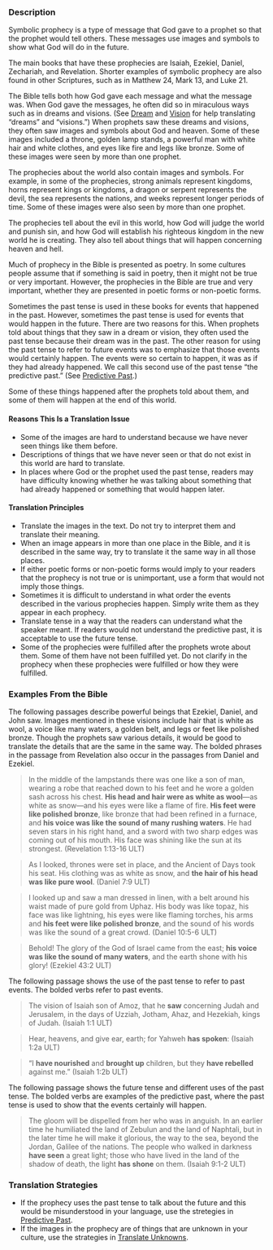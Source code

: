 ### Description

Symbolic prophecy is a type of message that God gave to a prophet so that the prophet would tell others. These messages use images and symbols to show what God will do in the future.

The main books that have these prophecies are Isaiah, Ezekiel, Daniel, Zechariah, and Revelation. Shorter examples of symbolic prophecy are also found in other Scriptures, such as in Matthew 24, Mark 13, and Luke 21.

The Bible tells both how God gave each message and what the message was. When God gave the messages, he often did so in miraculous ways such as in dreams and visions. (See [Dream](rc://en/tw/dict/bible/other/dream) and [Vision](rc://en/tw/dict/bible/other/vision) for help translating “dreams” and “visions.”) When prophets saw these dreams and visions, they often saw images and symbols about God and heaven. Some of these images included a throne, golden lamp stands, a powerful man with white hair and white clothes, and eyes like fire and legs like bronze. Some of these images were seen by more than one prophet.

The prophecies about the world also contain images and symbols. For example, in some of the prophecies, strong animals represent kingdoms, horns represent kings or kingdoms, a dragon or serpent represents the devil, the sea represents the nations, and weeks represent longer periods of time. Some of these images were also seen by more than one prophet.

The prophecies tell about the evil in this world, how God will judge the world and punish sin, and how God will establish his righteous kingdom in the new world he is creating. They also tell about things that will happen concerning heaven and hell.

Much of prophecy in the Bible is presented as poetry. In some cultures people assume that if something is said in poetry, then it might not be true or very important. However, the prophecies in the Bible are true and very important, whether they are presented in poetic forms or non-poetic forms.

Sometimes the past tense is used in these books for events that happened in the past. However, sometimes the past tense is used for events that would happen in the future. There are two reasons for this. When prophets told about things that they saw in a dream or vision, they often used the past tense because their dream was in the past. The other reason for using the past tense to refer to future events was to emphasize that those events would certainly happen. The events were so certain to happen, it was as if they had already happened. We call this second use of the past tense “the predictive past.” (See [Predictive Past](../figs-pastforfuture/01.md).)

Some of these things happened after the prophets told about them, and some of them will happen at the end of this world.

#### Reasons This Is a Translation Issue

* Some of the images are hard to understand because we have never seen things like them before.
* Descriptions of things that we have never seen or that do not exist in this world are hard to translate.
* In places where God or the prophet used the past tense, readers may have difficulty knowing whether he was talking about something that had already happened or something that would happen later.

#### Translation Principles

* Translate the images in the text. Do not try to interpret them and translate their meaning.
* When an image appears in more than one place in the Bible, and it is described in the same way, try to translate it the same way in all those places.
* If either poetic forms or non-poetic forms would imply to your readers that the prophecy is not true or is unimportant, use a form that would not imply those things.
* Sometimes it is difficult to understand in what order the events described in the various prophecies happen. Simply write them as they appear in each prophecy.
* Translate tense in a way that the readers can understand what the speaker meant. If readers would not understand the predictive past, it is acceptable to use the future tense.
* Some of the prophecies were fulfilled after the prophets wrote about them. Some of them have not been fulfilled yet. Do not clarify in the prophecy when these prophecies were fulfilled or how they were fulfilled.

### Examples From the Bible

The following passages describe powerful beings that Ezekiel, Daniel, and John saw. Images mentioned in these visions include hair that is white as wool, a voice like many waters, a golden belt, and legs or feet like polished bronze. Though the prophets saw various details, it would be good to translate the details that are the same in the same way. The bolded phrases in the passage from Revelation also occur in the passages from Daniel and Ezekiel.

> In the middle of the lampstands there was one like a son of man, wearing a robe that reached down to his feet and he wore a golden sash across his chest. **His head and hair were as white as wool**—as white as snow—and his eyes were like a flame of fire. **His feet were like polished bronze**, like bronze that had been refined in a furnace, and **his voice was like the sound of many rushing waters**. He had seven stars in his right hand, and a sword with two sharp edges was coming out of his mouth. His face was shining like the sun at its strongest. (Revelation 1:13-16 ULT)

> As I looked, thrones were set in place, and the Ancient of Days took his seat. His clothing was as white as snow, and **the hair of his head was like pure wool**. (Daniel 7:9 ULT)

> I looked up and saw a man dressed in linen, with a belt around his waist made of pure gold from Uphaz. His body was like topaz, his face was like lightning, his eyes were like flaming torches, his arms and **his feet were like polished bronze**, and the sound of his words was like the sound of a great crowd. (Daniel 10:5-6 ULT)

> Behold! The glory of the God of Israel came from the east; **his voice was like the sound of many waters**, and the earth shone with his glory! (Ezekiel 43:2 ULT)

The following passage shows the use of the past tense to refer to past events. The bolded verbs refer to past events.

> The vision of Isaiah son of Amoz, that he **saw** concerning Judah and Jerusalem, in the days of Uzziah, Jotham, Ahaz, and Hezekiah, kings of Judah. (Isaiah 1:1 ULT)

> Hear, heavens, and give ear, earth; for Yahweh **has spoken**: (Isaiah 1:2a ULT)

> “I **have nourished** and **brought up** children, but they **have rebelled** against me.” (Isaiah 1:2b ULT)

The following passage shows the future tense and different uses of the past tense. The bolded verbs are examples of the predictive past, where the past tense is used to show that the events certainly will happen.

> The gloom will be dispelled from her who was in anguish. In an earlier time he humiliated the land of Zebulun and the land of Naphtali, but in the later time he will make it glorious, the way to the sea, beyond the Jordan, Galilee of the nations. The people who walked in darkness **have seen** a great light; those who have lived in the land of the shadow of death, the light **has shone** on them. (Isaiah 9:1-2 ULT)

### Translation Strategies

* If the prophecy uses the past tense to talk about the future and this would be misunderstood in your language, use the stretegies in [Predictive Past](../figs-pastforfuture/01.md).
* If the images in the prophecy are of things that are unknown in your culture, use the strategies in [Translate Unknowns](../translate-unknown/01.md).
